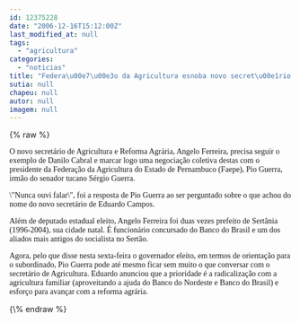 ```yaml
---
id: 12375228
date: "2006-12-16T15:12:00Z"
last_modified_at: null
tags:
  - "agricultura"
categories:
  - "noticias"
title: "Federa\u00e7\u00e3o da Agricultura esnoba novo secret\u00e1rio da \u00e1rea"
sutia: null
chapeu: null
autor: null
imagem: null
---
```

{\% raw %}
<p><P><FONT face=Verdana>O novo secretário de Agricultura e Reforma Agrária, Angelo Ferreira, precisa seguir o exemplo de Danilo Cabral e marcar logo uma negociação coletiva destas com o presidente da Federação da Agricultura do Estado de Pernambuco (Faepe), Pio Guerra, irmão do senador tucano Sérgio Guerra.</FONT></P></p>
<p><P><FONT face=Verdana>\"Nunca ouvi falar\", foi a resposta de Pio Guerra ao ser perguntado sobre o que achou do nome do novo secretário de Eduardo Campos.</FONT></P></p>
<p><P><FONT face=Verdana>Além de deputado estadual eleito, Angelo Ferreira foi duas vezes prefeito de Sertânia (1996-2004), sua cidade natal. É funcionário concursado do Banco do Brasil e um dos aliados mais antigos do socialista no Sertão.</FONT></P></p>
<p><P><FONT face=Verdana>Agora, pelo que disse nesta sexta-feira o governador eleito, em termos de orientação para o subordinado, Pio Guerra pode até mesmo ficar sem muito o que conversar com o secretário de Agricultura. Eduardo anunciou que a prioridade é a radicalização com a agricultura familiar (aproveitando a ajuda do Banco do Nordeste e Banco do Brasil) e esforço para avançar com a reforma agrária.</FONT></P> </p>
{\% endraw %}